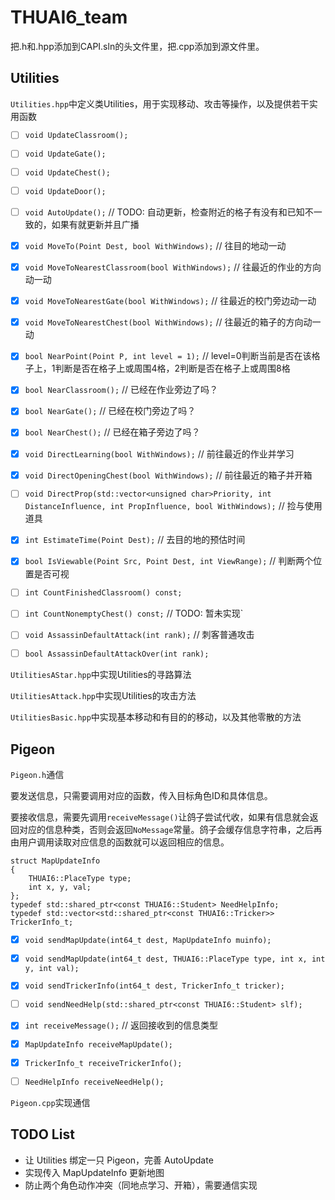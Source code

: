 # THUAI6_team

把.h和.hpp添加到CAPI.sln的头文件里，把.cpp添加到源文件里。

## Utilities

`Utilities.hpp`中定义类Utilities，用于实现移动、攻击等操作，以及提供若干实用函数

- [ ] `void UpdateClassroom();`
- [ ] `void UpdateGate();`
- [ ] `void UpdateChest();`
- [ ] `void UpdateDoor();`
- [ ] `void AutoUpdate();` // TODO: 自动更新，检查附近的格子有没有和已知不一致的，如果有就更新并且广播

- [x] `void MoveTo(Point Dest, bool WithWindows);`		// 往目的地动一动
- [x] `void MoveToNearestClassroom(bool WithWindows);`	// 往最近的作业的方向动一动
- [x] `void MoveToNearestGate(bool WithWindows);`		// 往最近的校门旁边动一动
- [x] `void MoveToNearestChest(bool WithWindows);`		// 往最近的箱子的方向动一动
- [x] `bool NearPoint(Point P, int level = 1);`         // level=0判断当前是否在该格子上，1判断是否在格子上或周围4格，2判断是否在格子上或周围8格
- [x] `bool NearClassroom();`							// 已经在作业旁边了吗？
- [x] `bool NearGate();`								// 已经在校门旁边了吗？
- [x] `bool NearChest();`								// 已经在箱子旁边了吗？
- [x] `void DirectLearning(bool WithWindows);`			// 前往最近的作业并学习
- [x] `void DirectOpeningChest(bool WithWindows);`		// 前往最近的箱子并开箱
- [ ] `void DirectProp(std::vector<unsigned char>Priority, int DistanceInfluence, int PropInfluence, bool WithWindows);`		// 捡与使用道具

- [x] `int EstimateTime(Point Dest);`					// 去目的地的预估时间
- [x] `bool IsViewable(Point Src, Point Dest, int ViewRange);`			// 判断两个位置是否可视
- [ ] `int CountFinishedClassroom() const;`
- [ ] `int CountNonemptyChest() const;` // TODO: 暂未实现`

- [ ] `void AssassinDefaultAttack(int rank);`	// 刺客普通攻击
- [ ] `bool AssassinDefaultAttackOver(int rank);`

`UtilitiesAStar.hpp`中实现Utilities的寻路算法

`UtilitiesAttack.hpp`中实现Utilities的攻击方法

`UtilitiesBasic.hpp`中实现基本移动和有目的的移动，以及其他零散的方法

## Pigeon

`Pigeon.h`通信

要发送信息，只需要调用对应的函数，传入目标角色ID和具体信息。

要接收信息，需要先调用`receiveMessage()`让鸽子尝试代收，如果有信息就会返回对应的信息种类，否则会返回`NoMessage`常量。鸽子会缓存信息字符串，之后再由用户调用读取对应信息的函数就可以返回相应的信息。

```
struct MapUpdateInfo
{
	THUAI6::PlaceType type;
	int x, y, val;
};
typedef std::shared_ptr<const THUAI6::Student> NeedHelpInfo;
typedef std::vector<std::shared_ptr<const THUAI6::Tricker>> TrickerInfo_t;
```

- [x] `void sendMapUpdate(int64_t dest, MapUpdateInfo muinfo);`
- [x] `void sendMapUpdate(int64_t dest, THUAI6::PlaceType type, int x, int y, int val);`
- [x] `void sendTrickerInfo(int64_t dest, TrickerInfo_t tricker);`
- [ ] `void sendNeedHelp(std::shared_ptr<const THUAI6::Student> slf);`

- [x] `int receiveMessage();` // 返回接收到的信息类型
- [x] `MapUpdateInfo receiveMapUpdate();`
- [x] `TrickerInfo_t receiveTrickerInfo();`
- [ ] `NeedHelpInfo receiveNeedHelp();`


`Pigeon.cpp`实现通信

## TODO List

- 让 Utilities 绑定一只 Pigeon，完善 AutoUpdate
- 实现传入 MapUpdateInfo 更新地图
- 防止两个角色动作冲突（同地点学习、开箱），需要通信实现
